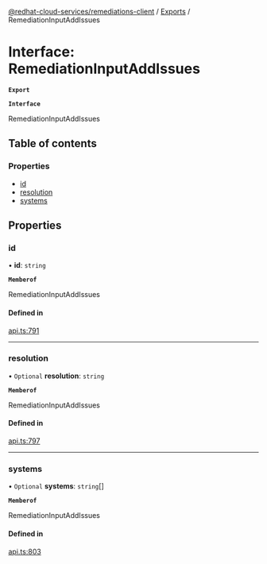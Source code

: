 [@redhat-cloud-services/remediations-client](../README.md) / [Exports](../modules.md) / RemediationInputAddIssues

# Interface: RemediationInputAddIssues

**`Export`**

**`Interface`**

RemediationInputAddIssues

## Table of contents

### Properties

- [id](RemediationInputAddIssues.md#id)
- [resolution](RemediationInputAddIssues.md#resolution)
- [systems](RemediationInputAddIssues.md#systems)

## Properties

### id

• **id**: `string`

**`Memberof`**

RemediationInputAddIssues

#### Defined in

[api.ts:791](https://github.com/RedHatInsights/javascript-clients/blob/master/packages/remediations/api.ts#L791)

___

### resolution

• `Optional` **resolution**: `string`

**`Memberof`**

RemediationInputAddIssues

#### Defined in

[api.ts:797](https://github.com/RedHatInsights/javascript-clients/blob/master/packages/remediations/api.ts#L797)

___

### systems

• `Optional` **systems**: `string`[]

**`Memberof`**

RemediationInputAddIssues

#### Defined in

[api.ts:803](https://github.com/RedHatInsights/javascript-clients/blob/master/packages/remediations/api.ts#L803)
